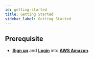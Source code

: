 ```yaml
---
id: getting-started
title: Getting Started
sidebar_label: Getting Started
---
```


## Prerequisite


 - **<u><a href="https://signin.aws.amazon.com/signin?redirect_uri=https%3A%2F%2Fportal.aws.amazon.com%2Fbilling%2Fsignup%2Fresume&client_id=signup" target="_blank">Sign up</a></u>** and **<u><a href="https://portal.aws.amazon.com/billing/signup#/start" target="_blank">Login</a></u>** into **<u><a href="https://aws.amazon.com/" target="_blank">AWS Amazon</a></u>**.




